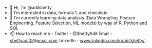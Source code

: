 - 👋 Hi, I’m @aditshetty
- 👀 I’m interested in data, formula 1, and chocolate
- 🌱 I’m currently learning data analysis (Data Wrangling, Feature Enginerring, Feature Selection, ML models) by way of R, Python and SQL
- 📫 How to reach me -
     Twitter - @ShettyAdit
     Email - shettyadit0@gmail.com
     LinkedIn - www.linkedin.com/in/aditshetty/
     
     

<!---
aditshetty/aditshetty is a ✨ special ✨ repository because its `README.md` (this file) appears on your GitHub profile.
You can click the Preview link to take a look at your changes.
--->
